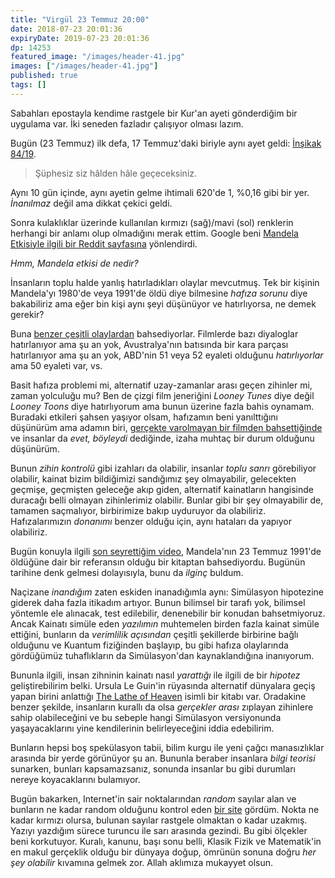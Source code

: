 ```yaml
---
title: "Virgül 23 Temmuz 20:00"
date: 2018-07-23 20:01:36
expiryDate: 2019-07-23 20:01:36
dp: 14253
featured_image: "/images/header-41.jpg"
images: ["/images/header-41.jpg"]
published: true
tags: []
---
```




Sabahları epostayla kendime rastgele bir Kur'an ayeti gönderdiğim bir uygulama
var. İki seneden fazladır çalışıyor olması lazım.

Bugün (23 Temmuz) ilk defa, 17 Temmuz'daki biriyle aynı ayet geldi: [İnşikak 84/19][ayet]. 

> Şüphesiz siz hâlden hâle geçeceksiniz.

Aynı 10 gün içinde, aynı ayetin gelme ihtimali 620'de 1, %0,16 gibi bir yer.
*İnanılmaz* değil ama dikkat çekici geldi. 

Sonra kulaklıklar üzerinde kullanılan kırmızı (sağ)/mavi (sol) renklerin
herhangi bir anlamı olup olmadığını merak ettim. Google beni [Mandela
Etkisiyle ilgili bir Reddit sayfasına][redblue] yönlendirdi.

*Hmm, Mandela etkisi de nedir?*

İnsanların toplu halde yanlış hatırladıkları olaylar mevcutmuş. Tek bir kişinin
Mandela'yı 1980'de veya 1991'de öldü diye bilmesine *hafıza sorunu* diye
bakabiliriz ama eğer bin kişi aynı şeyi düşünüyor ve hatırlıyorsa, ne demek
gerekir?

Buna [benzer çeşitli olaylardan][odyssey] bahsediyorlar. Filmlerde bazı
diyaloglar hatırlanıyor ama şu an yok, Avustralya'nın batısında bir kara parçası
hatırlanıyor ama şu an yok, ABD'nin 51 veya 52 eyaleti olduğunu *hatırlıyorlar*
ama 50 eyaleti var, vs. 

Basit hafıza problemi mi, alternatif uzay-zamanlar arası geçen zihinler mi,
zaman yolculuğu mu? Ben de çizgi film jeneriğini *Looney Tunes* diye değil
*Looney Toons* diye hatırlıyorum ama bunun üzerine fazla bahis oynamam. Buradaki
etkileri şahsen yaşıyor olsam, hafızamın beni yanılttığını düşünürüm ama adamın
biri, [gerçekte varolmayan bir filmden bahsettiğinde][newstatesman] ve insanlar da *evet,
böyleydi* dediğinde, izaha muhtaç bir durum olduğunu düşünürüm. 

Bunun *zihin kontrolü* gibi izahları da olabilir, insanlar *toplu sanrı*
görebiliyor olabilir, kainat bizim bildiğimizi sandığımız şey olmayabilir,
gelecekten geçmişe, geçmişten geleceğe akıp giden, alternatif kainatların
hangisinde duracağı belli olmayan zihinlerimiz olabilir. Bunlar gibi bir şey
olmayabilir de, tamamen saçmalıyor, birbirimize bakıp uyduruyor da olabiliriz.
Hafızalarımızın *donanımı* benzer olduğu için, aynı hataları da yapıyor
olabiliriz.

Bugün konuyla ilgili [son seyrettiğim video][youtube], Mandela'nın 23 Temmuz
1991'de öldüğüne dair bir referansın olduğu bir kitaptan bahsediyordu. Bugünün
tarihine denk gelmesi dolayısıyla, bunu da *ilginç* buldum. 

Naçizane *inandığım* zaten eskiden inanadığımla aynı: Simülasyon hipotezine
giderek daha fazla itikadım artıyor. Bunun bilimsel bir tarafı yok, bilimsel
yöntemle ele alınacak, test edilebilir, denenebilir bir konudan bahsetmiyoruz.
Ancak Kainatı simüle eden *yazılımın* muhtemelen birden fazla kainat simüle
ettiğini, bunların da *verimlilik açısından* çeşitli şekillerde birbirine bağlı
olduğunu ve Kuantum fiziğinden başlayıp, bu gibi hafıza olaylarında gördüğümüz
tuhaflıkların da Simülasyon'dan kaynaklandığına inanıyorum. 

Bununla ilgili, insan zihninin kainatı nasıl *yarattığı* ile ilgili de bir
*hipotez* geliştirebilirim belki. Ursula Le Guin'in rüyasında alternatif
dünyalara geçiş yapan birini anlattığı [The Lathe of Heaven][lathe] isimli bir kitabı
var. Oradakine benzer şekilde, insanların kurallı da olsa *gerçekler arası*
zıplayan zihinlere sahip olabileceğini ve bu sebeple hangi Simülasyon
versiyonunda yaşayacaklarını yine kendilerinin belirleyeceğini iddia edebilirim. 

Bunların hepsi boş spekülasyon tabii, bilim kurgu ile yeni çağcı manasızlıklar
arasında bir yerde görünüyor şu an. Bununla beraber insanlara *bilgi teorisi*
sunarken, bunları kapsamazsanız, sonunda insanlar bu gibi durumları nereye
koyacaklarını bulamıyor.

Bugün bakarken, Internet'in sair noktalarından *random* sayılar alan ve bunların
ne kadar random olduğunu kontrol eden [bir site][dot] gördüm. Nokta ne kadar
kırmızı olursa, bulunan sayılar rastgele olmaktan o kadar uzakmış. Yazıyı
yazdığım sürece turuncu ile sarı arasında gezindi. Bu gibi ölçekler beni
korkutuyor. Kuralı, kanunu, başı sonu belli, Klasik Fizik ve Matematik'in en
makul gerçeklik olduğu bir dünyaya doğup, ömrünün sonuna doğru *her şey
olabilir* kıvamına gelmek zor. Allah aklımıza mukayyet olsun. 

[ayet]: http://www.kuranmeali.com/AyetKarsilastirma.php?sure=84&ayet=19/

[redblue]: https://www.reddit.com/r/MandelaEffect/comments/5evode/since_when_is_blue_for_left_and_red_for_right/

[odyssey]: https://www.theodysseyonline.com/29-examples-mandela-effect-guaranteed-give-chills

[newstatesman]: https://www.newstatesman.com/science-tech/internet/2016/12/movie-doesn-t-exist-and-redditors-who-think-it-does

[youtube]: https://www.youtube.com/watch?v=ZOgU7U94i_o&t=320s

[lathe]: https://www.goodreads.com/book/show/59924.The_Lathe_of_Heaven

[dot]: http://gcpdot.com/

